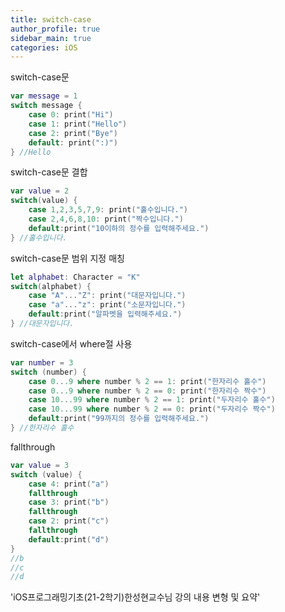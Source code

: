 ```yaml
---
title: switch-case
author_profile: true
sidebar_main: true
categories: iOS
---
```

switch-case문

``` Swift
var message = 1  
switch message {  
    case 0: print("Hi")  
    case 1: print("Hello")  
    case 2: print("Bye")  
    default: print(":)")  
} //Hello  
```
switch-case문 결합

``` Swift
var value = 2  
switch(value) {  
    case 1,2,3,5,7,9: print("홀수입니다.")  
    case 2,4,6,8,10: print("짝수입니다.")  
    default:print("10이하의 정수를 입력해주세요.")   
} //홀수입니다.  
```
switch-case문 범위 지정 매칭

``` Swift
let alphabet: Character = "K"  
switch(alphabet) {  
    case "A"..."Z": print("대문자입니다.")  
    case "a"..."z": print("소문자입니다.")  
    default:print("알파벳을 입력해주세요.")   
} //대문자입니다.  
```

switch-case에서 where절 사용   

``` Swift
var number = 3   
switch (number) {  
    case 0...9 where number % 2 == 1: print("한자리수 홀수")  
    case 0...9 where number % 2 == 0: print("한자리수 짝수")  
    case 10...99 where number % 2 == 1: print("두자리수 홀수")  
    case 10...99 where number % 2 == 0: print("두자리수 짝수")  
    default:print("99까지의 정수를 입력해주세요.")   
} //한자리수 홀수  
```

fallthrough

``` Swift
var value = 3   
switch (value) {  
    case 4: print("a")   
    fallthrough   
    case 3: print("b")   
    fallthrough   
    case 2: print("c")   
    fallthrough   
    default:print("d")   
}   
//b  
//c  
//d  
```

'iOS프로그래밍기초(21-2학기)한성현교수님 강의 내용 변형 및 요약'